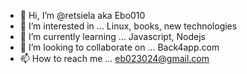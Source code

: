 - 👋 Hi, I’m @retsiela aka Ebo010
- 👀 I’m interested in ... Linux, books, new technologies
- 🌱 I’m currently learning ... Javascript, Nodejs
- 💞️ I’m looking to collaborate on ... Back4app.com
- 📫 How to reach me ... eb023024@gmail.com

